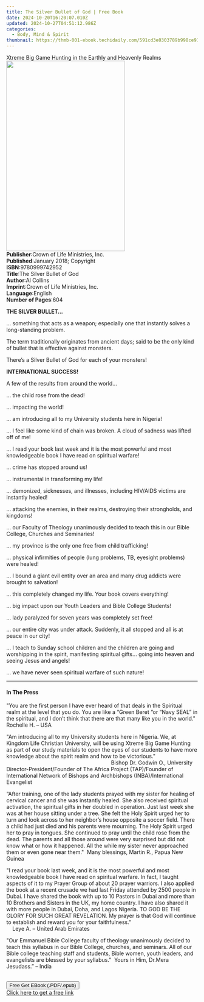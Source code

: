 ```yaml
---
title: The Silver Bullet of God | Free Book
date: 2024-10-20T16:20:07.010Z
updated: 2024-10-27T04:51:12.986Z
categories:
  - Body, Mind & Spirit
thumbnail: https://thmb-001-ebook.techidaily.com/591cd3e0303789b998ce91c7f7a5191911f540fcd644b3bb4e78bf33feb6d7be.jpg
---
```

<main id="book-container">
  <div class="flex flex-col">
    <div class="book-brief flex-1 py-6 px-4 sm:p-6 md:py-10 md:px-8">
      <!-- brief-->
      <div class="book-brief-main">
        Xtreme Big Game Hunting in the Earthly and Heavenly Realms
      </div>
    </div>
    <div
      class="book-meta-info flex-1 grid gap-4 col-start-1 col-end-3 row-start-1 sm:mb-6 sm:grid-cols-4 lg:gap-6 lg:col-start-2 lg:row-end-6 lg:row-span-6 lg:mb-0"
    >
      <div
        class="book-meta-info-left place-content-center mt-4 p-4 text-sm leading-6 col-start-2 col-span-2 dark:text-slate-400"
      >
        <img
          class="w-full h-500 object-cover rounded-lg sm:h-255 sm:col-span-2 lg:col-span-full"
          src="https://img-001-ebook.techidaily.com/ed8cabb27f25a05d448968461078aab3169a70d7fdab5fb100dd48081c3bc1e2.jpg"
          alt=""
          width="312"
          height="500"
        />
      </div>
      <div
        class="book-meta-info-right mt-2 col-start-1 row-start-2 col-span-3 self-center"
      >
        <!-- meta data  -->
        <div class="flex flex-col px-4 md:px-8">
          <div class="flex-1">
            <strong>Publisher</strong>:<span class="px-2"
              >Crown of Life Ministries, Inc.</span
            >
          </div>
          <div class="flex-1">
            <strong>Published</strong>:<span class="px-2"
              >January 2018; Copyright</span
            >
          </div>
          <div class="flex-1">
            <strong>ISBN</strong>:<span class="px-2">9780999742952</span>
          </div>
          <div class="flex-1">
            <strong>Title</strong>:<span class="px-2"
              >The Silver Bullet of God</span
            >
          </div>
          <div class="flex-1">
            <strong>Author</strong>:<span class="px-2">Al Collins</span>
          </div>
          <div class="flex-1">
            <strong>Imprint</strong>:<span class="px-2"
              >Crown of Life Ministries, Inc.</span
            >
          </div>
          <div class="flex-1">
            <strong>Language</strong>:<span class="px-2">English</span>
          </div>
          <div class="flex-1">
            <strong>Number of Pages</strong>:<span class="px-2">604</span>
          </div>
        </div>
      </div>
    </div>
    <div class="book-description flex-1 py-6 px-4 sm:p-6 md:py-10 md:px-8">
      <div class="book-description-main">
        <div accordion-content="" id="description">
          <p><strong>THE SILVER BULLET…</strong></p>
          <p>
            … something that acts as a weapon; especially one that instantly
            solves a long-standing problem.
          </p>
          <p>
            The term traditionally originates from ancient days; said to be the
            only kind of bullet that is effective against monsters.
          </p>
          <p>There’s a Silver Bullet of God for each of your monsters!</p>
          <p><strong>INTERNATIONAL SUCCESS!</strong></p>
          <p>A few of the results from around the world...</p>
          <p>… the child rose from the dead!</p>
          <p>… impacting the world!</p>
          <p>… am introducing all to my University students here in Nigeria!</p>
          <p>
            … I feel like some kind of chain was broken. A cloud of sadness was
            lifted off of me!
          </p>
          <p>
            … I read your book last week and it is the most powerful and most
            knowledgeable book I have read on spiritual warfare!
          </p>
          <p>… crime has stopped around us!</p>
          <p>… instrumental in transforming my life!</p>
          <p>
            … demonized, sicknesses, and illnesses, including HIV/AIDS victims
            are instantly healed!
          </p>
          <p>
            … attacking the enemies, in their realms, destroying their
            strongholds, and kingdoms!
          </p>
          <p>
            … our Faculty of Theology unanimously decided to teach this in our
            Bible College, Churches and Seminaries!
          </p>
          <p>… my province is the only one free from child trafficking!</p>
          <p>
            … physical infirmities of people (lung problems, TB, eyesight
            problems) were healed!
          </p>
          <p>
            … I bound a giant evil entity over an area and many drug addicts
            were brought to salvation!
          </p>
          <p>… this completely changed my life. Your book covers everything!</p>
          <p>
            … big impact upon our Youth Leaders and&nbsp;Bible College Students!
          </p>
          <p>… lady paralyzed for seven years was completely set free!</p>
          <p>
            … our entire city was under attack. Suddenly, it all stopped and all
            is at peace in our city!
          </p>
          <p>
            … I teach to Sunday school children and the children are going and
            worshipping in the spirit, manifesting spiritual gifts... going into
            heaven and seeing Jesus and angels!
          </p>
          <p>… we have never seen spiritual warfare of such nature!</p>
        </div>
        <div class="accordion-fader"></div>
      </div>
    </div>
    <div class="book-excerpts flex-1 py-6 px-4 sm:p-6 md:py-10 md:px-8">
      <!-- excerpts-->
      <div class="book-excerpts-main">
        <hr />
        <h4 class="placeholder placeholder-heading">
          <span>In The Press</span>
        </h4>
        <p></p>
        <p>
          "You are the first person I have ever heard of that deals in the
          Spiritual realm at the level that you do. You are like a “Green Beret
          “or “Navy SEAL” in the spiritual, and I don’t think that there are
          that many like you in the world." Rochelle H. – USA
        </p>
        <p>
          "Am introducing all to my University students here in Nigeria. We, at
          Kingdom Life Christian University, will be using Xtreme Big Game
          Hunting as part of our study materials to open the eyes of our
          students to have more knowledge about the spirit realm and how to be
          victorious."&nbsp; &nbsp; &nbsp; &nbsp; &nbsp; &nbsp; &nbsp; &nbsp;
          &nbsp; &nbsp; &nbsp; &nbsp; &nbsp; &nbsp; &nbsp; &nbsp; &nbsp; &nbsp;
          &nbsp; &nbsp; &nbsp; &nbsp; &nbsp; &nbsp; &nbsp; &nbsp; &nbsp; &nbsp;
          &nbsp; &nbsp; &nbsp; &nbsp; &nbsp; &nbsp; &nbsp; &nbsp; &nbsp; &nbsp;
          &nbsp; &nbsp; &nbsp; &nbsp; &nbsp; &nbsp; &nbsp; &nbsp; &nbsp; &nbsp;
          &nbsp; Bishop Dr. Godwin O., University Director-President/Founder of
          The Africa Project (TAP)/Founder of International Network of Bishops
          and Archbishops (INBA)/International Evangelist
        </p>
        <p>
          “After training, one of the lady students prayed with my sister for
          healing of cervical cancer and she was instantly healed. She also
          received spiritual activation, the spiritual gifts in her doubled in
          operation. Just last week she was at her house sitting under a tree.
          She felt the Holy Spirit urged her to turn and look across to her
          neighbor’s house opposite a soccer field. There a child had just died
          and his parents were mourning. The Holy Spirit urged her to pray in
          tongues. She continued to pray until the child rose from the dead. The
          parents and all those around were very surprised but did not know what
          or how it happened. All the while my sister never approached them or
          even gone near them."&nbsp; Many blessings, Martin R., Papua New
          Guinea
        </p>
        <p>
          "I read your book last week, and it is the most powerful and most
          knowledgeable book I have read on spiritual warfare. In fact, I taught
          aspects of it to my Prayer Group of about 20 prayer warriors. I also
          applied the book at a recent crusade we had last Friday attended by
          2500 people in Dubai. I have shared the book with up to 10 Pastors in
          Dubai and more than 10 Brothers and Sisters in the UK, my home
          country. I have also shared it with more people in Dubai, Doha, and
          Lagos Nigeria. TO GOD BE THE GLORY FOR SUCH GREAT REVELATION. My
          prayer is that God will continue to establish and reward you for your
          faithfulness."&nbsp; &nbsp; &nbsp; &nbsp; &nbsp; &nbsp; &nbsp; &nbsp;
          &nbsp; &nbsp; &nbsp; &nbsp; &nbsp; &nbsp; &nbsp; &nbsp; &nbsp; &nbsp;
          &nbsp; &nbsp; &nbsp; &nbsp; &nbsp; &nbsp; Leye A. – United Arab
          Emirates
        </p>
        <p>
          "Our Emmanuel Bible College faculty of theology&nbsp;unanimously
          decided to teach this syllabus in our Bible College,
          churches,&nbsp;and seminars. All of our Bible college teaching staff
          and students, Bible women, youth leaders, and evangelists are blessed
          by your syllabus."&nbsp; Yours in Him, Dr.Mera Jesudass.” – India
          &nbsp; &nbsp; &nbsp; &nbsp; &nbsp; &nbsp; &nbsp; &nbsp; &nbsp; &nbsp;
          &nbsp; &nbsp; &nbsp; &nbsp; &nbsp; &nbsp; &nbsp; &nbsp; &nbsp; &nbsp;
          &nbsp; &nbsp; &nbsp; &nbsp; &nbsp; &nbsp; &nbsp; &nbsp; &nbsp; &nbsp;
          &nbsp; &nbsp; &nbsp; &nbsp; &nbsp; &nbsp; &nbsp; &nbsp; &nbsp; &nbsp;
          &nbsp; &nbsp; &nbsp; &nbsp; &nbsp; &nbsp; &nbsp; &nbsp; &nbsp; &nbsp;
          &nbsp; &nbsp; &nbsp; &nbsp; &nbsp;
        </p>
        <p></p>
      </div>
    </div>
    <div
      class="book-about-author flex-1 py-6 px-4 sm:p-6 md:py-10 md:px-8"
    ></div>
    <div class="book-free-get flex-1 py-6 px-4 sm:p-6 md:py-10 md:px-8">
      <button
        id="btn-free-get"
        class="bg-blue-500 hover:bg-blue-700 text-white font-bold py-2 px-4 rounded"
      >
        Free Get EBook (.PDF/.epub)
      </button>
      <div id="countdown-display" class="px-2 text-lg mt-2"></div>
      <a
        id="free-link"
        class="hidden bg-blue-500 hover:bg-blue-700 text-white font-bold py-2 px-4 rounded"
        href="https://www.ebooks.com/en-us/book/209856439/the-silver-bullet-of-god/al-collins/"
        target="_blank"
        >Click here to get a free link</a
      >
    </div>
    <script>
      let countdownTime = 0;
      let countdownInterval = null;
      document
        .getElementById('btn-free-get')
        .addEventListener('click', startCountdown);
      function startCountdown() {
        countdownTime = new Date().getTime() + 60000 * 3;
        countdownInterval = setInterval(updateCountdown, 1000);
        document.getElementById('btn-free-get').disabled = true;
        document
          .getElementById('btn-free-get')
          .classList.add('bg-gray-500', 'cursor-not-allowed');
      }
      function updateCountdown() {
        let currentTime = new Date().getTime();
        let timeLeft = countdownTime - currentTime;
        let secondsLeft = Math.floor(timeLeft / 1000);
        document.getElementById('countdown-display').innerHTML =
          `Remaining time: ${secondsLeft} seconds.`;
        if (secondsLeft <= 0) {
          clearInterval(countdownInterval);
          document.getElementById('btn-free-get').classList.add('hidden');
          document.getElementById('free-link').classList.remove('hidden');
          document.getElementById('countdown-display').innerHTML = '';
        }
      }
    </script>
  </div>
</main>

<ins class="adsbygoogle"
      style="display:block"
      data-ad-client="ca-pub-7571918770474297"
      data-ad-slot="8358498916"
      data-ad-format="auto"
      data-full-width-responsive="true"></ins>
    